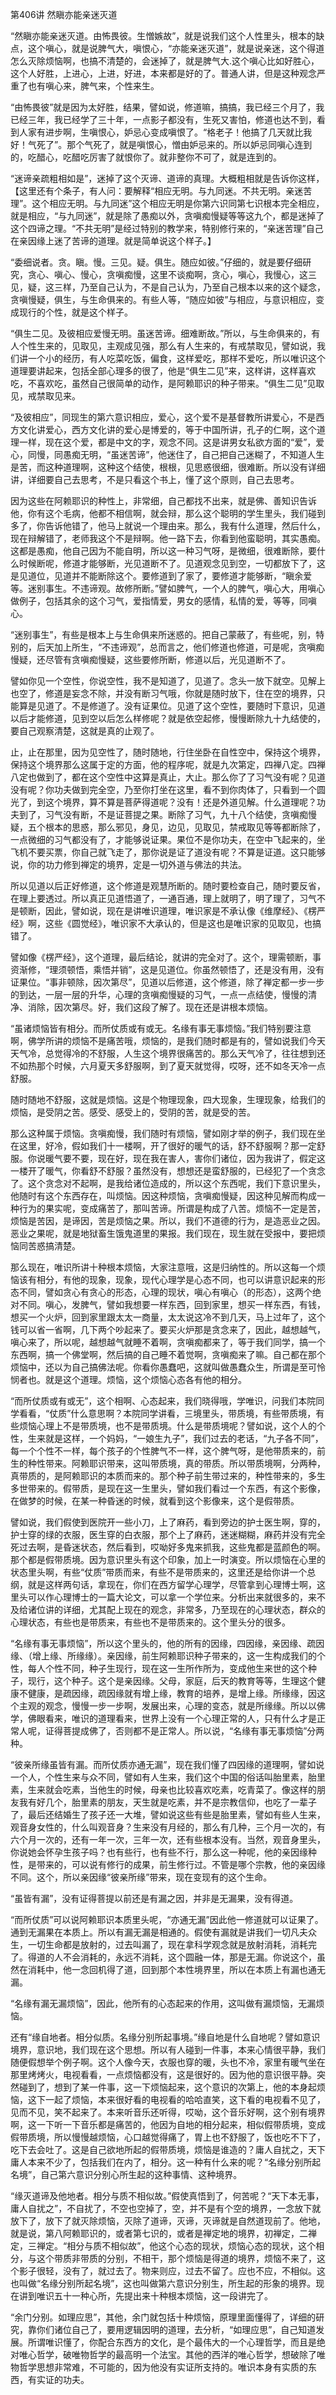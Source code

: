 第406讲 然瞋亦能亲迷灭道

“然瞋亦能亲迷灭道。由怖畏彼。生憎嫉故”，就是说我们这个人性里头，根本的缺点，这个嗔心，就是说脾气大，嗔恨心，“亦能亲迷灭道”，就是说亲迷，这个得道怎么灭除烦恼啊，也搞不清楚的，会迷掉了，就是脾气大.这个嗔心比如好胜心，这个人好胜，上进心，上进，好进，本来都是好的了。普通人讲，但是这种观念严重了也有嗔心来，脾气来，个性来生。

“由怖畏彼”就是因为太好胜，结果，譬如说，修道嘛，搞搞，我已经三个月了，我已经三年，我已经学了三十年，一点影子都没有，生死又害怕，修道也达不到，看到人家有进步啊，生嗔恨心，妒忌心变成嗔恨了。“格老子！他搞了几天就比我好！气死了”。那个气死了，就是嗔恨心，憎由妒忌来的。所以妒忌同嗔心连到的，吃醋心，吃醋吃厉害了就恨你了。就非整你不可了，就是连到的。

“迷谛亲疏粗相如是”，迷掉了这个灭谛、道谛的真理。大概粗相就是告诉你这样，【这里还有个条子，有人问：要解释“相应无明。与九同迷。不共无明。亲迷苦理”。这个相应无明。与九同迷”这个相应无明是你第六识同第七识根本完全相应，就是相应，“与九同迷”，就是除了愚痴以外，贪嗔痴慢疑等等这九个，都是迷掉了这个四谛之理。“不共无明”是经过特别的教学来，特别修行来的，“亲迷苦理”自己在亲因缘上迷了苦谛的道理。就是简单说这个样子。】

“委细说者。贪。瞋。慢。三见。疑。俱生。随应如彼。”仔细的，就是要仔细研究，贪心、嗔心、慢心，贪嗔痴慢，这里不谈痴啊，贪心，嗔心，我慢心，这三见，疑，这三样，乃至自己认为，不是自己认为，乃至自己根本以来的这个疑念，贪嗔慢疑，俱生，与生命俱来的。有些人等，“随应如彼”与相应，与意识相应，变成现行的个性，就是这个样子。

“俱生二见。及彼相应爱慢无明。虽迷苦谛。细难断故。”所以，与生命俱来的，有人个性生来的，见取见，主观成见强，那么有人生来的，有戒禁取见，譬如说，我们讲一个小的经历，有人吃菜吃饭，偏食，这样爱吃，那样不爱吃，所以唯识这个道理要讲起来，包括全部心理多的很了，他是“俱生二见”来，这样讲，这样喜欢吃，不喜欢吃，虽然自己很简单的动作，是阿赖耶识的种子带来。“俱生二见”见取见，戒禁取见来。

“及彼相应”，同现生的第六意识相应，爱心，这个爱不是基督教所讲爱心，不是西方文化讲爱心，西方文化讲的爱心是博爱的，等于中国所讲，孔子的仁啊，这个道理一样，现在这个爱，都是中文的字，观念不同。这是讲男女私欲方面的“爱”，爱心，同慢，同愚痴无明，“虽迷苦谛”，他迷住了，自己把自己迷糊了，不知道人生是苦，而这种道理啊，这种这个结使，根根，见思惑很细，很难断。所以没有详细讲，详细要自己去思考，不是只看这个书上，懂了这个原则，自己去思考。

因为这些在阿赖耶识的种性上，非常细，自己都找不出来，就是佛、善知识告诉他，你有这个毛病，他都不相信啊，就会辩，那么这个聪明的学生里头，我们碰到多了，你告诉他错了，他马上就说一个理由来。那么，我有什么道理，然后什么，现在辩解错了，老师我这个不是辩啊。他一路下去，你看到他蛮聪明，其实愚痴。这都是愚痴，他自己因为不能自明，所以这一种习气呀，是微细，很难断除，要什么时候断呢，修道才能够断，光见道断不了。见道观念见到空，一切都放下了，这是见道位，见道并不能断除这个。要修道到了家了，要修道才能够断，“瞋余爱等。迷别事生。不违谛观。故修所断。”譬如脾气，一个人的脾气，嗔心大，用嗔心做例子，包括其余的这个习气，爱指情爱，男女的感情，私情的爱，等等，同嗔心。

“迷别事生”，有些是根本上与生命俱来所迷惑的。把自己蒙蔽了，有些呢，别，特别的，后天加上所生，“不违谛观”，总而言之，他们修道也修道，可是呢，贪嗔痴慢疑，还尽管有贪嗔痴慢疑，这些要修所断，修道以后，光见道断不了。

譬如你见一个空性，你说空性，我不是知道了，见道了。念头一放下就空。见解上也空了，修道是妄念不除，并没有断习气哦，你就是随时放下，住在空的境界，只能算是见道了。不是修道了。没有证果位。见道了这个空性，要随时下意识，见道以后才能修道，见到空以后怎么样修呢？就是依空起修，慢慢断除九十九结使的，要自己观察清楚，这就是真的止观了。

止，止在那里，因为见空性了，随时随地，行住坐卧在自性空中，保持这个境界，保持这个境界那么这属于定的方面，他的程序呢，就是九次第定，四禅八定。四禅八定也做到了，都在这个空性中这算是真止，大止。那么你了了习气没有呢？见道没有呢？你功夫做到完全空，乃至你打坐在这里，看不到你肉体了，只看到一个圆光了，到这个境界，算不算是菩萨得道呢？没有！还是外道见解。什么道理呢？功夫到了，习气没有断，不是证菩提之果。断除了习气，九十八个结使，贪嗔痴慢疑，五个根本的思惑，那么邪见，身见，边见，见取见，禁戒取见等等都断除了，一点微细的习气都没有了，才能够说证果。果位不是你功夫，在空中飞起来的，坐飞机不要买票，你自己就飞走了，那你说是证了道没有呢？不算是证道。这只能够说，你的功力修到禅定的境界，定是一切外道与佛法的共法。

所以见道以后正好修道，这个修道是观慧所断的。随时要检查自己，随时要反省，在理上要透过。所以真正见道悟道了，一通百通，理上就明了，明了理了，习气不是顿断，因此，譬如说，现在是讲唯识道理，唯识家是不承认像《维摩经》、《楞严经》啊，这些《圆觉经》，唯识家不大承认的，但是这也是唯识家的见取见，也搞错了。

譬如像《楞严经》，这个道理，最后结论，就讲的完全对了。这个，理需顿断，事资渐修，“理须顿悟，乘悟并销”，这是见道位。你虽然顿悟了，还是没有用，没有证果位。“事非顿除，因次第尽”，见道以后修道，这个修道，除了禅定都一步一步的到达，一层一层的升华，心理的贪嗔痴慢疑的习气，一点一点结使，慢慢的清净、消除，因次第尽。好，我们这段了解了。现在还是讲根本烦恼。

“虽诸烦恼皆有相分。而所仗质或有或无。名缘有事无事烦恼。”我们特别要注意啊，佛学所讲的烦恼不是痛苦哦，烦恼的，是我们随时都是有的，譬如说我们今天天气冷，总觉得冷的不舒服，人生这个境界很痛苦的。那么天气冷了，往往想到还不如热那个时候，六月夏天多舒服啊，到了夏天就觉得，哎呀，还不如冬天冷一点舒服。

随时随地不舒服，这就是烦恼。这是个物理现象，四大现象，生理现象，给我们的烦恼，是受阴之苦。感受、感受上的，受阴的苦，就是受的苦。

那么这种属于烦恼。贪嗔痴慢，我们随时有烦恼，譬如刚才举的例子，我们现在坐在这里，好冷，假如我们十一楼啊，开了很好的暖气的话，舒不舒服啊？那一定舒服。你说暖气要不要，现在好，现在我在害人，害你们诸位，因为我讲了，假定这一楼开了暖气，你看舒不舒服？虽然没有，想想还是蛮舒服的，已经犯了一个贪念了。这个贪念对不起啊，是我给诸位造成的，所以这个东西呢，我们下意识里头，他随时有这个东西存在，叫烦恼。因这种烦恼，贪嗔痴慢疑，因这种见解而构成一种行为的果实呢，变成痛苦了，那叫苦谛。所谓是构成了八苦。烦恼不一定是苦，烦恼是苦因，是谛因，苦是烦恼之果。所以，我们不道德的行为，是造恶业之因。恶业之果呢，就是地狱畜生饿鬼道里的果报。我们现在，现生就在受报中，要把烦恼同苦惑搞清楚。

那么现在，唯识所讲十种根本烦恼，大家注意哦，这是归纳性的。所以这每一个烦恼该有相分，有他的现象，现象，现代心理学是心态不同，也可以讲意识起来的形态不同，譬如贪心有贪心的形态，心理的现状，嗔心有嗔心（的形态），这两个绝对不同。嗔心，发脾气，譬如我想要一样东西，回到家里，想买一样东西，有钱，想买一个火炉，回到家里跟太太一商量，太太说这冷不到几天，马上过年了，这个钱可以省一省啊，几下两个吵起来了。要买火炉那是贪念来了，因此，越想越气，嗔心来了，所以呢，越想越气就睡不着啊，贪嗔痴都来了，等于我们同学，搞一个东西啊，搞一个佛堂啊，然后搞的自己睡不着觉啊，贪嗔痴来了嘛。自己都在那个烦恼中，还以为自己搞佛法呢。你看你愚蠢吧，这就叫做愚蠢众生，所谓是至可怜悯者也。就是这个道理。烦恼，这个烦恼心态各有他的相分。

“而所仗质或有或无”，这个相啊、心态起来，我们晓得哦，学唯识，问我们本院同学看看，“仗质”什么意思啊？本院同学讲看，三境里头，带质境，有些带质境，有些烦恼心理上不是带质境，也不是带质境。什么是带质境呢？譬如说，这个人的个性，生来就是这样，一个妈妈，“一娘生九子”，我们过去的老话，“九子各不同”，每一个个性不一样，每个孩子的个性脾气不一样，这个脾气呀，是他带质来的，前生的种性带来。阿赖耶识带来，这叫带质境，真的带质。所以带质境啊，分两种，真带质的，是阿赖耶识的本质而来的。那个种子前生带过来的，种性带来的，多生多世带来的。假带质，是现在这一生里头，譬如我们看过一个东西，有这个影像，在做梦的时候，在某一种昏迷的时候，就看到这个影像来，这个是假带质。

譬如说，我们假使到医院开一些小刀，上了麻药，看到旁边的护士医生啊，穿的，护士穿的绿的衣服，医生穿的白衣服，那个上了麻药，迷迷糊糊，麻药并没有完全死过去啊，是昏迷状态，然后看到，哎呦好多鬼来抓我，这些鬼都是蓝颜色的啊。那个都是假带质境。因为意识里头有这个印象，加上一时演变。所以烦恼在心里的状态里头啊，有些“仗质”带质而来，有些不是带质来的，这里还是给你讲一个总纲，就是这样两句话，拿现在，你们在西方留学心理学，尽管拿到心理博士啊，这里头可以作心理博士的一篇大论文，可以拿一个学位来。分析出来就很多的，来不及给诸位讲的详细，尤其配上现在的观念，非常多，乃至现在的心理状态，群众的心理状态，有些也是带质来，有些也不是带质来的。这个里头分的很多。

“名缘有事无事烦恼”，所以这个里头的，他的所有的因缘，四因缘，亲因缘、疏因缘、（增上缘、所缘缘）。亲因缘，前生阿赖耶识种子带来的，这一生构成我们的个性，每人个性不同，种子生现行，现在这一生所作所为，变成他生来世的这个种子，现行，这个种子。这个是亲因缘。父母，家庭，后天的教育等等，生理这个健康不健康，是疏因缘，疏因缘就有增上缘，教育的培养，是增上缘。所缘缘，因这个主观的观念，慢慢一步一步啊，发展出来，心理的变态，就是所缘缘。所以以佛学，佛眼看来，唯识的道理看来，世界上没有一个心理正常的人，只有什么才是正常人呢，证得菩提成佛了，否则都不是正常人。所以说，“名缘有事无事烦恼”分两种。

“彼亲所缘虽皆有漏。而所仗质亦通无漏”，现在我们懂了四因缘的道理啊，譬如说一个人，个性生来与众不同，譬如有人生来，我们这个中国的俗话叫胎里素，胎里素，生来就会吃素，当他生的时候，母亲也比较喜欢吃素，吃青菜了。像这样的朋友我有好几个，胎里素的朋友，天生就是吃素，并不是宗教信仰，也吃了一辈子了，最后还结婚生了孩子还一大堆，譬如说这些有些是胎里素，譬如有些人生来，观音身女性的，什么叫观音身？生来没有月经的，那么有几种，三个月一次的，有六个月一次的，还有一年一次，三年一次，还有些根本没有。当然，观音身里头，你说她会怀孕生孩子吗？也有些行，也有些不行，那么这一种呢，他的亲因缘种性，是带来的，可以说有修行的成果，前生修行过。不管是哪个宗教，他的亲因缘不同。这个，所以亲因缘“彼亲所缘”带来，现在变现有的这个生命。

“虽皆有漏”，没有证得菩提以前还是有漏之因，并非是无漏果，没有得道。

“而所仗质”可以说阿赖耶识本质里头呢，“亦通无漏”因此他一修道就可以证果了。通到无漏果在本质上。所以有漏无漏是相通的。假使有漏就是讲我们一切凡夫众生，一切生命都是放射的，过去叫漏了，现在拿科学观念就是放射消耗，消耗完了。得道的人不会消耗的，永远不消耗，这个圆融一体，那是无漏。你说这个，虽然在消耗中，他一念回机得了道，回到那个本性境界里，所以在本质上有漏也通无漏。

“名缘有漏无漏烦恼”，因此，他所有的心态起来的作用，这叫做有漏烦恼，无漏烦恼。

还有“缘自地者。相分似质。名缘分别所起事境。”缘自地是什么自地呢？譬如意识境界，意识地，我们现在这个思想。所以有人碰到一件事，本来心情很平静，我们随便假想举个例子啊。这个人像今天，衣服也穿的暖，头也不冷，家里有暖气坐在那里烤烤火，电视看看，一点烦恼都没有，这是很好的。因为他的意识很平静。突然碰到了，想到了某一件事，这一下烦恼起来，这个意识的次第上，他的本身起烦恼，这下一起了烦恼，本来很好看的电视看的哈哈直笑，这下看的电视看不见了，见而不见，笑不起来了。本来听音乐还听得，哎呦，这个音乐好啊，这个别有境界啊，这一下听一下音乐都是痛苦的，他因为自地的相分起来，相似假带质境，变成假带质境，所以慢慢越烦恼，心口越觉得痛了，胃上也不舒服了，饭也吃不下了，吃下去会吐了。这是自己欲地所起的假带质境，烦恼是谁造的？庸人自扰之，天下庸人本来不少了，包括我们在内了，相分。这一种有什么来的呢？“名缘分别所起名境”，自己第六意识分别心所生起的这种事情、这种境界。

“缘灭道谛及他地者。相分与质不相似故。”假使真悟到了，何苦呢？“天下本无事，庸人自扰之”，不自扰了，不空也空掉了，空，并不是有个空的境界，一念放下就放下了，放下了就灭除烦恼，灭除了道谛，灭谛，灭谛就是自然道现前了。他地，就是说，第八阿赖耶识的，或者第七识的，或者是禅定地的境界，初禅定，二禅定，三禅定。“相分与质不相似故”，他这个心态的现状，烦恼心态的现状，这个相分，与这个带质非带质的分别，不相干，那个烦恼是得道的境界，烦恼不来了，这个影子很轻，没有了，就过去了。物来则应，过去不留了。应也不应，不相似。这也叫做“名缘分别所起名境”，这也叫做第六意识分别生，所生起的形象的境界。现在讲到唯识五十一种心所，先提出来十种根本烦恼，这一段讲完了。

“余门分别。如理应思”，其他，余门就包括十种烦恼，原理里面懂得了，详细的研究，靠你们诸位自己了，要用逻辑因明的道理，去分析，“如理应思”，自己知道发展。所谓唯识懂了，你配合东西方的文化，是个最伟大的一个心理哲学，而且是绝对唯心哲学，破唯物哲学的最高明一个法宝。其他的西洋的唯心哲学，想破除了唯物哲学思想非常难，不可能的，因为他没有实证所支持的。唯识本身有实质的东西，有实证的功夫。



